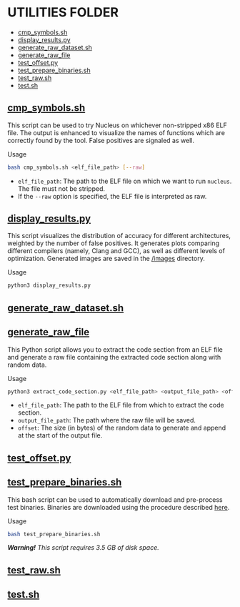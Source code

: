 # UTILITIES FOLDER

- [cmp_symbols.sh](#cmp_symbolssh)
- [display_results.py](#display_resultspy)
- [generate_raw_dataset.sh](#generate_raw_datasetsh)
- [generate_raw_file](#generate_raw_file)
- [test_offset.py](#test_offsetpy)
- [test_prepare_binaries.sh](#test_prepare_binariessh)
- [test_raw.sh](#test_rawsh)
- [test.sh](#testsh)

## [cmp_symbols.sh](./cmp_symbols.sh)
This script can be used to try Nucleus on whichever non-stripped x86 ELF file. The output is enhanced to visualize the names of functions which are correctly found by the tool. False positives are signaled as well.

Usage
```sh
bash cmp_symbols.sh <elf_file_path> [--raw]
```
- `elf_file_path`: The path to the ELF file on which we want to run `nucleus`. The file must not be stripped.
- If the `--raw` option is specified, the ELF file is interpreted as raw.

## [display_results.py](./display_results.py)
This script visualizes the distribution of accuracy for different architectures, weighted by the number of false positives. It generates plots comparing different compilers (namely, Clang and GCC), as well as different levels of optimization. Generated images are saved in the [/images](../images/) directory.

Usage
```sh
python3 display_results.py
```

## [generate_raw_dataset.sh](./generate_raw_dataset.sh)
<!-- TODO -->



## [generate_raw_file](./generate_raw_file.py)
This Python script allows you to extract the code section from an ELF file and generate a raw file containing the extracted code section along with random data.

Usage

```sh
python3 extract_code_section.py <elf_file_path> <output_file_path> <offset>
```

- `elf_file_path`: The path to the ELF file from which to extract the code section.
- `output_file_path`: The path where the raw file will be saved.
- `offset`: The size (in bytes) of the random data to generate and append at the start of the output file.

## [test_offset.py](./test_offset.py)
<!-- TODO -->

## [test_prepare_binaries.sh](./test_prepare_binaries.sh)
This bash script can be used to automatically download and pre-process test binaries. Binaries are downloaded using the procedure described [here](https://github.com/Cisco-Talos/binary_function_similarity).

Usage
```sh
bash test_prepare_binaries.sh
```
*__Warning!__*  _This script requires 3.5 GB of disk space._

## [test_raw.sh](./test_raw.sh)
<!-- TODO -->

## [test.sh](./test.sh)
<!-- TODO -->

